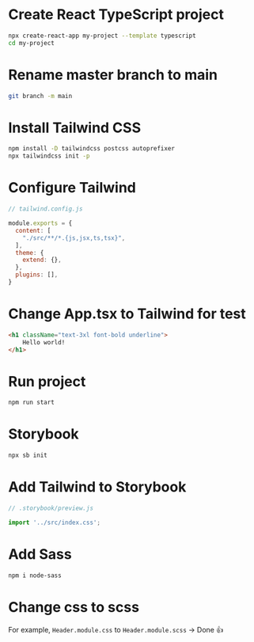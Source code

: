 # Create React TypeScript project
```bash
npx create-react-app my-project --template typescript
cd my-project
```

# Rename master branch to main
```bash
git branch -m main
```

# Install Tailwind CSS
```bash
npm install -D tailwindcss postcss autoprefixer
npx tailwindcss init -p
```

# Configure Tailwind
```js
// tailwind.config.js

module.exports = {
  content: [
    "./src/**/*.{js,jsx,ts,tsx}",
  ],
  theme: {
    extend: {},
  },
  plugins: [],
}
```

# Change App.tsx to Tailwind for test
```html
<h1 className="text-3xl font-bold underline">
    Hello world!
</h1>
```

# Run project
```bash
npm run start
```

# Storybook
```bash
npx sb init
```

# Add Tailwind to Storybook
```js
// .storybook/preview.js

import '../src/index.css';
```

# Add Sass
```bash
npm i node-sass
```

# Change css to scss
For example, `Header.module.css` to `Header.module.scss` -> Done 👍